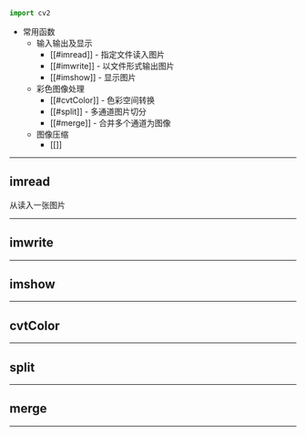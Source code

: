 
```python
import cv2
```

+ 常用函数
	+ 输入输出及显示
		+ [[#imread]] - 指定文件读入图片
		+ [[#imwrite]] - 以文件形式输出图片
		+ [[#imshow]] - 显示图片
	+ 彩色图像处理
		+ [[#cvtColor]] - 色彩空间转换
		+ [[#split]] - 多通道图片切分
		+ [[#merge]] - 合并多个通道为图像
	+ 图像压缩
		+ [[]]



---
## imread

从读入一张图片

---
## imwrite


---
## imshow



---
## cvtColor


---
## split


---
## merge


---
## 